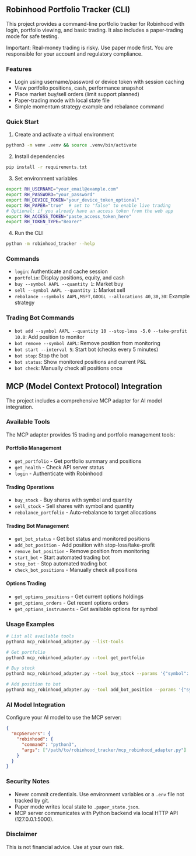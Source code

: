 ## Robinhood Portfolio Tracker (CLI)

This project provides a command-line portfolio tracker for Robinhood with login, portfolio viewing, and basic trading. It also includes a paper-trading mode for safe testing.

Important: Real-money trading is risky. Use paper mode first. You are responsible for your account and regulatory compliance.

### Features
- Login using username/password or device token with session caching
- View portfolio positions, cash, performance snapshot
- Place market buy/sell orders (limit support planned)
- Paper-trading mode with local state file
- Simple momentum strategy example and rebalance command

### Quick Start

1) Create and activate a virtual environment
```bash
python3 -m venv .venv && source .venv/bin/activate
```

2) Install dependencies
```bash
pip install -r requirements.txt
```

3) Set environment variables
```bash
export RH_USERNAME="your_email@example.com"
export RH_PASSWORD="your_password"
export RH_DEVICE_TOKEN="your_device_token_optional"
export RH_PAPER="true"  # set to "false" to enable live trading
# Optional: if you already have an access token from the web app
export RH_ACCESS_TOKEN="paste_access_token_here"
export RH_TOKEN_TYPE="Bearer"
```

4) Run the CLI
```bash
python -m robinhood_tracker --help
```

### Commands
- `login`: Authenticate and cache session
- `portfolio`: Display positions, equity, and cash
- `buy --symbol AAPL --quantity 1`: Market buy
- `sell --symbol AAPL --quantity 1`: Market sell
- `rebalance --symbols AAPL,MSFT,GOOGL --allocations 40,30,30`: Example strategy

### Trading Bot Commands
- `bot add --symbol AAPL --quantity 10 --stop-loss -5.0 --take-profit 10.0`: Add position to monitor
- `bot remove --symbol AAPL`: Remove position from monitoring
- `bot start --interval 5`: Start bot (checks every 5 minutes)
- `bot stop`: Stop the bot
- `bot status`: Show monitored positions and current P&L
- `bot check`: Manually check all positions once

## MCP (Model Context Protocol) Integration

The project includes a comprehensive MCP adapter for AI model integration.

### Available Tools

The MCP adapter provides 15 trading and portfolio management tools:

#### Portfolio Management
- `get_portfolio` - Get portfolio summary and positions
- `get_health` - Check API server status
- `login` - Authenticate with Robinhood

#### Trading Operations
- `buy_stock` - Buy shares with symbol and quantity
- `sell_stock` - Sell shares with symbol and quantity
- `rebalance_portfolio` - Auto-rebalance to target allocations

#### Trading Bot Management
- `get_bot_status` - Get bot status and monitored positions
- `add_bot_position` - Add position with stop-loss/take-profit
- `remove_bot_position` - Remove position from monitoring
- `start_bot` - Start automated trading bot
- `stop_bot` - Stop automated trading bot
- `check_bot_positions` - Manually check all positions

#### Options Trading
- `get_options_positions` - Get current options holdings
- `get_options_orders` - Get recent options orders
- `get_options_instruments` - Get available options for symbol

### Usage Examples

```bash
# List all available tools
python3 mcp_robinhood_adapter.py --list-tools

# Get portfolio
python3 mcp_robinhood_adapter.py --tool get_portfolio

# Buy stock
python3 mcp_robinhood_adapter.py --tool buy_stock --params '{"symbol": "AAPL", "quantity": 1}'

# Add position to bot
python3 mcp_robinhood_adapter.py --tool add_bot_position --params '{"symbol": "AAPL", "quantity": 1, "stop_loss": 5, "take_profit": 10}'
```

### AI Model Integration

Configure your AI model to use the MCP server:

```json
{
  "mcpServers": {
    "robinhood": {
      "command": "python3",
      "args": ["/path/to/robinhood_tracker/mcp_robinhood_adapter.py"]
    }
  }
}
```

### Security Notes
- Never commit credentials. Use environment variables or a `.env` file not tracked by git.
- Paper mode writes local state to `.paper_state.json`.
- MCP server communicates with Python backend via local HTTP API (127.0.0.1:5000).

### Disclaimer
This is not financial advice. Use at your own risk.


